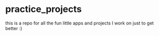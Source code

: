# practice_projects
this is a repo for all the fun little apps and projects I work on just to get better :)
